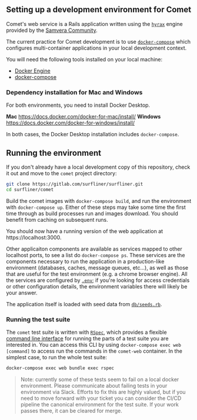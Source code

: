 ## Setting up a development environment for Comet

Comet's web service is a Rails application written using the [`hyrax`][hyrax]
engine provided by the [Samvera Community][samvera].

The current practice for Comet development is to use [`docker-compose`][compose]
which configures multi-container applications in your local development context.

You will need the following tools installed on your local machine:

* [Docker Engine][docker]
* [docker-compose][compose-install]

### Dependency installation for Mac and Windows

For both environments, you need to install Docker Desktop.

**Mac** https://docs.docker.com/docker-for-mac/install/
**Windows** https://docs.docker.com/docker-for-windows/install/

In both cases, the Docker Desktop installation includes `docker-compose`.

## Running the environment

If you don't already have a local development copy of this repository, check it
out and move to the `comet` project directory:

```sh
git clone https://gitlab.com/surfliner/surfliner.git
cd surfliner/comet
```

Build the comet images with `docker-compose build`, and run the environment with
`docker-compose up`. Either of these steps may take some time the first time
through as build processes run and images download. You should benefit from
caching on subsequent runs.

You should now have a running version of the web application at
https://localhost:3000.

Other applicaiton components are available as services mapped to other localhost
ports, to see a list do `docker-compose ps`. These services are the components
necessary to run the application in a production-like environment (databases,
caches, message queues, etc...), as well as those that are useful for the test
environment (e.g. a chrome browser engine). All the services are configured by
[`.env`](../../../comet/.env); if you're looking for access credentials or
other configuration details, the environment variables there will likely be
your answer.

The application itself is loaded with seed data from
[`db/seeds.rb`](../../../comet/db/seeds.rb).

### Running the test suite

The `comet` test suite is written with [`RSpec`][rspec], which provides a
flexible [command line interface][rspec-cli] for running the parts of a test
suite you are interested in. You can access this CLI by using
`docker-compose exec web [command]` to access run the commands in the
`comet-web` container. In the simplest case, to run the whole test suite:

```sh
docker-compose exec web bundle exec rspec
```

> Note: currently some of these tests seem to fail on a local docker
> environment. Please communicate about failing tests in your environment
> via Slack. Efforts to fix this are highly valued, but if you need to
> move forward with your ticket you can consider the CI/CD pipeline the
> canonical environment for the test suite. If your work passes there,
> it can be cleared for merge.

[docker]: https://docs.docker.com/engine/install/
[compose]: https://docs.docker.com/compose/
[compose-install]: https://docs.docker.com/compose/install/
[hyrax]: https://hyrax.samvera.org/
[rspec]: https://rspec.info/
[rspec-cli]: https://relishapp.com/rspec/rspec-core/docs/command-line
[samvera]: https://samvera.org/
